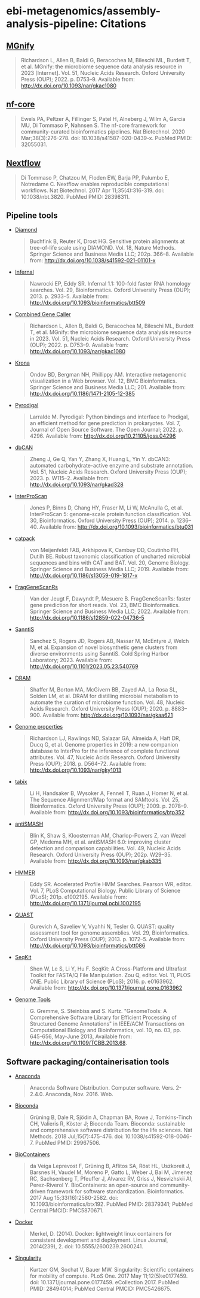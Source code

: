 # ebi-metagenomics/assembly-analysis-pipeline: Citations

## [MGnify](https://www.ebi.ac.uk/metagenomics/)

> Richardson L, Allen B, Baldi G, Beracochea M, Bileschi ML, Burdett T, et al. MGnify: the microbiome sequence data analysis resource in 2023 [Internet]. Vol. 51, Nucleic Acids Research. Oxford University Press (OUP); 2022. p. D753–9. Available from: http://dx.doi.org/10.1093/nar/gkac1080

## [nf-core](https://pubmed.ncbi.nlm.nih.gov/32055031/)

> Ewels PA, Peltzer A, Fillinger S, Patel H, Alneberg J, Wilm A, Garcia MU, Di Tommaso P, Nahnsen S. The nf-core framework for community-curated bioinformatics pipelines. Nat Biotechnol. 2020 Mar;38(3):276-278. doi: 10.1038/s41587-020-0439-x. PubMed PMID: 32055031.

## [Nextflow](https://pubmed.ncbi.nlm.nih.gov/28398311/)

> Di Tommaso P, Chatzou M, Floden EW, Barja PP, Palumbo E, Notredame C. Nextflow enables reproducible computational workflows. Nat Biotechnol. 2017 Apr 11;35(4):316-319. doi: 10.1038/nbt.3820. PubMed PMID: 28398311.

## Pipeline tools

- [Diamond](http://dx.doi.org/10.1038/s41592-021-01101-x)

  > Buchfink B, Reuter K, Drost HG. Sensitive protein alignments at tree-of-life scale using DIAMOND. Vol. 18, Nature Methods. Springer Science and Business Media LLC; 202p. 366–8. Available from: http://dx.doi.org/10.1038/s41592-021-01101-x

- [Infernal](http://dx.doi.org/10.1093/bioinformatics/btt509)

  > Nawrocki EP, Eddy SR. Infernal 1.1: 100-fold faster RNA homology searches. Vol. 29, Bioinformatics. Oxford University Press (OUP); 2013. p. 2933–5. Available from: http://dx.doi.org/10.1093/bioinformatics/btt509

- [Combined Gene Caller](http://dx.doi.org/10.1093/nar/gkac1080)

  > Richardson L, Allen B, Baldi G, Beracochea M, Bileschi ML, Burdett T, et al. MGnify: the microbiome sequence data analysis resource in 2023. Vol. 51, Nucleic Acids Research. Oxford University Press (OUP); 2022. p. D753–9. Available from: http://dx.doi.org/10.1093/nar/gkac1080

- [Krona](http://dx.doi.org/10.1186/1471-2105-12-385)

  > Ondov BD, Bergman NH, Phillippy AM. Interactive metagenomic visualization in a Web browser. Vol. 12, BMC Bioinformatics. Springer Science and Business Media LLC; 201. Available from: http://dx.doi.org/10.1186/1471-2105-12-385

- [Pyrodigal](http://dx.doi.org/10.21105/joss.04296)

  > Larralde M. Pyrodigal: Python bindings and interface to Prodigal, an efficient method for gene prediction in prokaryotes. Vol. 7, Journal of Open Source Software. The Open Journal; 2022. p. 4296. Available from: http://dx.doi.org/10.21105/joss.04296

- [dbCAN](http://dx.doi.org/10.1093/nar/gkad328)

  > Zheng J, Ge Q, Yan Y, Zhang X, Huang L, Yin Y. dbCAN3: automated carbohydrate-active enzyme and substrate annotation. Vol. 51, Nucleic Acids Research. Oxford University Press (OUP); 2023. p. W115–2. Available from: http://dx.doi.org/10.1093/nar/gkad328

- [InterProScan](http://dx.doi.org/10.1093/bioinformatics/btu031)

  > Jones P, Binns D, Chang HY, Fraser M, Li W, McAnulla C, et al. InterProScan 5: genome-scale protein function classification. Vol. 30, Bioinformatics. Oxford University Press (OUP); 2014. p. 1236–40. Available from: http://dx.doi.org/10.1093/bioinformatics/btu031

- [catpack](http://dx.doi.org/10.1186/s13059-019-1817-x)

  > von Meijenfeldt FAB, Arkhipova K, Cambuy DD, Coutinho FH, Dutilh BE. Robust taxonomic classification of uncharted microbial sequences and bins with CAT and BAT. Vol. 20, Genome Biology. Springer Science and Business Media LLC; 2019. Available from: http://dx.doi.org/10.1186/s13059-019-1817-x

- [FragGeneScanRs](http://dx.doi.org/10.1186/s12859-022-04736-5)

  > Van der Jeugt F, Dawyndt P, Mesuere B. FragGeneScanRs: faster gene prediction for short reads. Vol. 23, BMC Bioinformatics. Springer Science and Business Media LLC; 2022. Available from: http://dx.doi.org/10.1186/s12859-022-04736-5

- [SanntiS](http://dx.doi.org/10.1101/2023.05.23.540769)

  > Sanchez S, Rogers JD, Rogers AB, Nassar M, McEntyre J, Welch M, et al. Expansion of novel biosynthetic gene clusters from diverse environments using SanntiS. Cold Spring Harbor Laboratory; 2023. Available from: http://dx.doi.org/10.1101/2023.05.23.540769

- [DRAM](http://dx.doi.org/10.1093/nar/gkaa621)

  > Shaffer M, Borton MA, McGivern BB, Zayed AA, La Rosa SL, Solden LM, et al. DRAM for distilling microbial metabolism to automate the curation of microbiome function. Vol. 48, Nucleic Acids Research. Oxford University Press (OUP); 2020. p. 8883–900. Available from: http://dx.doi.org/10.1093/nar/gkaa621

- [Genome properties](http://dx.doi.org/10.1093/nar/gky1013)

  > Richardson LJ, Rawlings ND, Salazar GA, Almeida A, Haft DR, Ducq G, et al. Genome properties in 2019: a new companion database to InterPro for the inference of complete functional attributes. Vol. 47, Nucleic Acids Research. Oxford University Press (OUP); 2018. p. D564–72. Available from: http://dx.doi.org/10.1093/nar/gky1013

- [tabix](http://dx.doi.org/10.1093/bioinformatics/btp352)

  > Li H, Handsaker B, Wysoker A, Fennell T, Ruan J, Homer N, et al. The Sequence Alignment/Map format and SAMtools. Vol. 25, Bioinformatics. Oxford University Press (OUP); 2009. p. 2078–9. Available from: http://dx.doi.org/10.1093/bioinformatics/btp352

- [antiSMASH](http://dx.doi.org/10.1093/nar/gkab335)

  > Blin K, Shaw S, Kloosterman AM, Charlop-Powers Z, van Wezel GP, Medema MH, et al. antiSMASH 6.0: improving cluster detection and comparison capabilities. Vol. 49, Nucleic Acids Research. Oxford University Press (OUP); 202p. W29–35. Available from: http://dx.doi.org/10.1093/nar/gkab335

- [HMMER](http://dx.doi.org/10.1371/journal.pcbi.1002195)

  > Eddy SR. Accelerated Profile HMM Searches. Pearson WR, editor. Vol. 7, PLoS Computational Biology. Public Library of Science (PLoS); 201p. e1002195. Available from: http://dx.doi.org/10.1371/journal.pcbi.1002195

- [QUAST](http://dx.doi.org/10.1093/bioinformatics/btt086)

  > Gurevich A, Saveliev V, Vyahhi N, Tesler G. QUAST: quality assessment tool for genome assemblies. Vol. 29, Bioinformatics. Oxford University Press (OUP); 2013. p. 1072–5. Available from: http://dx.doi.org/10.1093/bioinformatics/btt086

- [SeqKit](http://dx.doi.org/10.1371/journal.pone.0163962)

  > Shen W, Le S, Li Y, Hu F. SeqKit: A Cross-Platform and Ultrafast Toolkit for FASTA/Q File Manipulation. Zou Q, editor. Vol. 11, PLOS ONE. Public Library of Science (PLoS); 2016. p. e0163962. Available from: http://dx.doi.org/10.1371/journal.pone.0163962

- [Genome Tools](http://dx.doi.org/10.1109/TCBB.2013.68)

  > G. Gremme, S. Steinbiss and S. Kurtz. "GenomeTools: A Comprehensive Software Library for Efficient Processing of Structured Genome Annotations" in IEEE/ACM Transactions on Computational Biology and Bioinformatics, vol. 10, no. 03, pp. 645-656, May-June 2013, Available from: http://dx.doi.org/10.1109/TCBB.2013.68.

## Software packaging/containerisation tools

- [Anaconda](https://anaconda.com)

  > Anaconda Software Distribution. Computer software. Vers. 2-2.4.0. Anaconda, Nov. 2016. Web.

- [Bioconda](https://pubmed.ncbi.nlm.nih.gov/29967506/)

  > Grüning B, Dale R, Sjödin A, Chapman BA, Rowe J, Tomkins-Tinch CH, Valieris R, Köster J; Bioconda Team. Bioconda: sustainable and comprehensive software distribution for the life sciences. Nat Methods. 2018 Jul;15(7):475-476. doi: 10.1038/s41592-018-0046-7. PubMed PMID: 29967506.

- [BioContainers](https://pubmed.ncbi.nlm.nih.gov/28379341/)

  > da Veiga Leprevost F, Grüning B, Aflitos SA, Röst HL, Uszkoreit J, Barsnes H, Vaudel M, Moreno P, Gatto L, Weber J, Bai M, Jimenez RC, Sachsenberg T, Pfeuffer J, Alvarez RV, Griss J, Nesvizhskii AI, Perez-Riverol Y. BioContainers: an open-source and community-driven framework for software standardization. Bioinformatics. 2017 Aug 15;33(16):2580-2582. doi: 10.1093/bioinformatics/btx192. PubMed PMID: 28379341; PubMed Central PMCID: PMC5870671.

- [Docker](https://dl.acm.org/doi/10.5555/2600239.2600241)

  > Merkel, D. (2014). Docker: lightweight linux containers for consistent development and deployment. Linux Journal, 2014(239), 2. doi: 10.5555/2600239.2600241.

- [Singularity](https://pubmed.ncbi.nlm.nih.gov/28494014/)

  > Kurtzer GM, Sochat V, Bauer MW. Singularity: Scientific containers for mobility of compute. PLoS One. 2017 May 11;12(5):e0177459. doi: 10.1371/journal.pone.0177459. eCollection 2017. PubMed PMID: 28494014; PubMed Central PMCID: PMC5426675.
